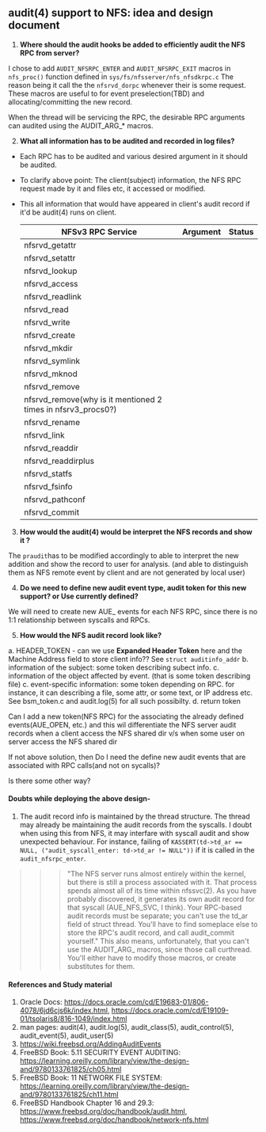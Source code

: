 ## **audit(4) support to NFS: idea and design document**



1. **Where should the audit hooks be added to  efficiently audit the NFS RPC from server?**

I chose to add `AUDIT_NFSRPC_ENTER` and `AUDIT_NFSRPC_EXIT` macros in `nfs_proc()` function defined in `sys/fs/nfsserver/nfs_nfsdkrpc.c` The reason being it call the the `nfsrvd_dorpc` whenever their is some request. These macros are useful to for event preselection(TBD) and allocating/committing the new record.

When the thread will be servicing the RPC, the desirable RPC arguments can audited using the AUDIT_ARG_* macros.

2. **What all information has to be audited and recorded in log files?**

- Each RPC has to be audited and various desired argument in it should be audited. 

- To clarify above point: The client(subject) information, the NFS RPC request made by it and files etc, it accessed or modified.

- This all information that would have appeared in client's audit record if it'd be audit(4) runs on client.

  | NFSv3 RPC Service                                            | Argument | Status |
  | ------------------------------------------------------------ | -------- | ------ |
  | nfsrvd_getattr                                               |          |        |
  | nfsrvd_setattr                                               |          |        |
  | nfsrvd_lookup                                                |          |        |
  | nfsrvd_access                                                |          |        |
  | nfsrvd_readlink                                              |          |        |
  | nfsrvd_read                                                  |          |        |
  | nfsrvd_write                                                 |          |        |
  | nfsrvd_create                                                |          |        |
  | nfsrvd_mkdir                                                 |          |        |
  | nfsrvd_symlink                                               |          |        |
  | nfsrvd_mknod                                                 |          |        |
  | nfsrvd_remove                                                |          |        |
  | nfsrvd_remove(why is it mentioned 2 times in nfsrv3_procs0?) |          |        |
  | nfsrvd_rename                                                |          |        |
  | nfsrvd_link                                                  |          |        |
  | nfsrvd_readdir                                               |          |        |
  | nfsrvd_readdirplus                                           |          |        |
  | nfsrvd_statfs                                                |          |        |
  | nfsrvd_fsinfo                                                |          |        |
  | nfsrvd_pathconf                                              |          |        |
  | nfsrvd_commit                                                |          |        |
  
  

3. **How would the audit(4) would be interpret the NFS records and show it ?**

The `praudit`has to be modified accordingly to able to interpret the new addition and show the record to user for analysis. (and able to distinguish them as NFS remote event by client and are not generated by local user)

4. **Do we need to define new audit event type, audit token for this new support? or Use currently defined?**

We will need to create new AUE_ events for each NFS RPC, since there is no 1:1 relationship between syscalls and RPCs.

5. **How would the NFS audit record look like?**

a. HEADER_TOKEN - can we use **Expanded Header Token** here and the Machine Address field to store client info?? See `struct auditinfo_addr`
b. information of the subject: some token describing subect info. 
c. information of the object affected by event. (that is some token describing file)
c. event-specific information: some token depending on RPC. for instance, it can describing a file, some attr, or some text, or IP address etc. See bsm_token.c and audit.log(5) for all such possibilty.
d. return token

Can I add a new token(NFS RPC) for the associating the already defined events(AUE_OPEN, etc.) and this wil differentiate the NFS server audit records when a client access the NFS shared dir v/s when some user on server access the NFS shared dir

If not above solution, then Do I need the define new audit events that are associated with RPC calls(and not on sycalls)?

Is there some other way?

#### Doubts while deploying the above design-

1. The audit record info is maintained by the thread structure. The thread may already be maintaining the audit records from the syscalls. I doubt when using this from NFS, it may interfare with syscall audit and show unexpected behaviour. For instance, failing of `KASSERT(td->td_ar == NULL, ("audit_syscall_enter: td->td_ar != NULL"))` if it is called in the `audit_nfsrpc_enter`.

>>> "The NFS server runs almost entirely within the kernel, but there is still a process associated with it.  That process spends almost all of its time within nfssvc(2).  As you have probably discovered, it generates its own audit record for that syscall (AUE_NFS_SVC, I think).  Your RPC-based audit records must be separate; you can't use the td_ar field of struct thread.  You'll have to find someplace else to store the RPC's audit record, and call audit_commit yourself."
This also means, unfortunately, that you can't use the AUDIT_ARG_ macros, since those call curthread.  You'll either have to modify those macros, or create substitutes for them.


#### References and Study material
1. Oracle Docs: https://docs.oracle.com/cd/E19683-01/806-4078/6jd6cjs6k/index.html, https://docs.oracle.com/cd/E19109-01/tsolaris8/816-1049/index.html
2. man pages: audit(4), audit.log(5), audit_class(5), audit_control(5), audit_event(5), audit_user(5)
3. https://wiki.freebsd.org/AddingAuditEvents
4. FreeBSD Book: 5.11 SECURITY EVENT AUDITING: https://learning.oreilly.com/library/view/the-design-and/9780133761825/ch05.html
5. FreeBSD Book: 11 NETWORK FILE SYSTEM: https://learning.oreilly.com/library/view/the-design-and/9780133761825/ch11.html
6. FreeBSD Handbook Chapter 16 and 29.3: https://www.freebsd.org/doc/handbook/audit.html, https://www.freebsd.org/doc/handbook/network-nfs.html 

